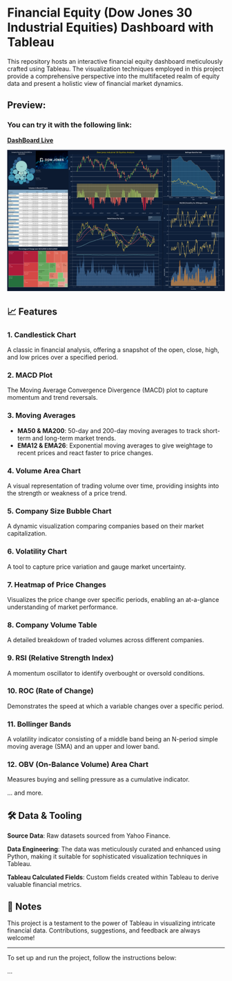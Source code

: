 # Financial Equity (Dow Jones 30 Industrial Equities) Dashboard with Tableau

This repository hosts an interactive financial equity dashboard meticulously crafted using Tableau. The visualization techniques employed in this project provide a comprehensive perspective into the multifaceted realm of equity data and present a holistic view of financial market dynamics.

## **Preview:**  

### You can try it with the following link:  
**[DashBoard Live](https://public.tableau.com/views/Stock_Dash/Dashboard1?:language=en-US&:display_count=n&:origin=viz_share_link)**


![Dashboard Preview](Dashboard.png)



## 📈 **Features**

### **1. Candlestick Chart**
A classic in financial analysis, offering a snapshot of the open, close, high, and low prices over a specified period.

### **2. MACD Plot**
The Moving Average Convergence Divergence (MACD) plot to capture momentum and trend reversals.

### **3. Moving Averages**
- **MA50 & MA200**: 50-day and 200-day moving averages to track short-term and long-term market trends.
- **EMA12 & EMA26**: Exponential moving averages to give weightage to recent prices and react faster to price changes.

### **4. Volume Area Chart**
A visual representation of trading volume over time, providing insights into the strength or weakness of a price trend.

### **5. Company Size Bubble Chart**
A dynamic visualization comparing companies based on their market capitalization.

### **6. Volatility Chart**
A tool to capture price variation and gauge market uncertainty.

### **7. Heatmap of Price Changes**
Visualizes the price change over specific periods, enabling an at-a-glance understanding of market performance.

### **8. Company Volume Table**
A detailed breakdown of traded volumes across different companies.

### **9. RSI (Relative Strength Index)**
A momentum oscillator to identify overbought or oversold conditions.

### **10. ROC (Rate of Change)**
Demonstrates the speed at which a variable changes over a specific period.

### **11. Bollinger Bands**
A volatility indicator consisting of a middle band being an N-period simple moving average (SMA) and an upper and lower band.

### **12. OBV (On-Balance Volume) Area Chart**
Measures buying and selling pressure as a cumulative indicator.

... and more.

## 🛠 **Data & Tooling**

**Source Data**: Raw datasets sourced from Yahoo Finance.

**Data Engineering**: The data was meticulously curated and enhanced using Python, making it suitable for sophisticated visualization techniques in Tableau.

**Tableau Calculated Fields**: Custom fields created within Tableau to derive valuable financial metrics.

## 📝 **Notes**

This project is a testament to the power of Tableau in visualizing intricate financial data. Contributions, suggestions, and feedback are always welcome!

---

To set up and run the project, follow the instructions below:

...


